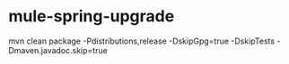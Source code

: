 # mule-spring-upgrade

mvn clean package -Pdistributions,release -DskipGpg=true -DskipTests -Dmaven.javadoc.skip=true

